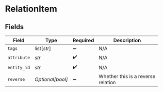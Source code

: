 # RelationItem


## Fields

| Field                              | Type                               | Required                           | Description                        |
| ---------------------------------- | ---------------------------------- | ---------------------------------- | ---------------------------------- |
| `tags`                             | list[*str*]                        | :heavy_minus_sign:                 | N/A                                |
| `attribute`                        | *str*                              | :heavy_check_mark:                 | N/A                                |
| `entity_id`                        | *str*                              | :heavy_check_mark:                 | N/A                                |
| `reverse`                          | *Optional[bool]*                   | :heavy_minus_sign:                 | Whether this is a reverse relation |